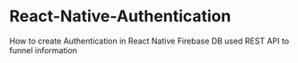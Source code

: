 # React-Native-Authentication

How to create Authentication in React Native
Firebase DB used REST API to funnel information
